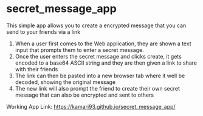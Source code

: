 # secret_message_app
This simple app allows you to create a encrypted message that you can send to your friends via a link

1. When a user first comes to the Web application, they are shown a text input that prompts them to enter a secret message.
2. Once the user enters the secret message and clicks create, it gets encoded to a base64 ASCII string and they are then given a link to share with their friends 
3. The link can then be pasted into a new browser tab where it well be decoded, showing the original message 
4. The new link will also prompt the friend to create their own secret message that can also be encrypted and sent to others


Working App Link: https://kamari93.github.io/secret_message_app/
